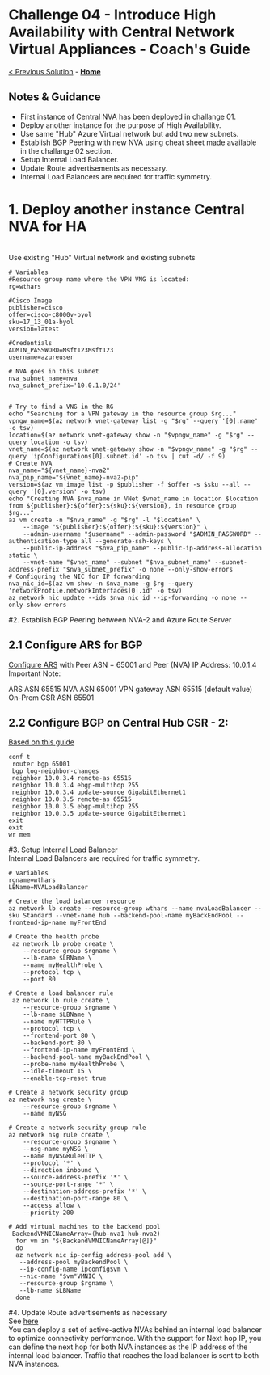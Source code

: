 # Challenge 04 - Introduce High Availability with Central Network Virtual Appliances - Coach's Guide 

[< Previous Solution](./Solution-03.md) - **[Home](./README.md)**
           
## Notes & Guidance

- First instance of Central NVA has been deployed in challange 01. 
- Deploy another instance for the purpose of High Availability.
- Use same "Hub" Azure Virtual network but add two new subnets.
- Establish BGP Peering with new NVA using cheat sheet made available in the challange 02 section.
- Setup Internal Load Balancer.
- Update Route advertisements as necessary. 
- Internal Load Balancers are required for traffic symmetry.

# 1. Deploy another instance Central NVA for HA
</br>Use existing "Hub" Virtual network and existing subnets
```
# Variables
#Resource group name where the VPN VNG is located:
rg=wthars

#Cisco Image
publisher=cisco
offer=cisco-c8000v-byol
sku=17_13_01a-byol
version=latest

#Credentials
ADMIN_PASSWORD=Msft123Msft123
username=azureuser

# NVA goes in this subnet 
nva_subnet_name=nva
nva_subnet_prefix='10.0.1.0/24'


# Try to find a VNG in the RG
echo "Searching for a VPN gateway in the resource group $rg..."
vpngw_name=$(az network vnet-gateway list -g "$rg" --query '[0].name' -o tsv)
location=$(az network vnet-gateway show -n "$vpngw_name" -g "$rg" --query location -o tsv)
vnet_name=$(az network vnet-gateway show -n "$vpngw_name" -g "$rg" --query 'ipConfigurations[0].subnet.id' -o tsv | cut -d/ -f 9)
# Create NVA
nva_name="${vnet_name}-nva2"
nva_pip_name="${vnet_name}-nva2-pip"
version=$(az vm image list -p $publisher -f $offer -s $sku --all --query '[0].version' -o tsv)
echo "Creating NVA $nva_name in VNet $vnet_name in location $location from ${publisher}:${offer}:${sku}:${version}, in resource group $rg..."
az vm create -n "$nva_name" -g "$rg" -l "$location" \
    --image "${publisher}:${offer}:${sku}:${version}" \
    --admin-username "$username" --admin-password "$ADMIN_PASSWORD" --authentication-type all --generate-ssh-keys \
    --public-ip-address "$nva_pip_name" --public-ip-address-allocation static \
    --vnet-name "$vnet_name" --subnet "$nva_subnet_name" --subnet-address-prefix "$nva_subnet_prefix" -o none --only-show-errors
# Configuring the NIC for IP forwarding
nva_nic_id=$(az vm show -n $nva_name -g $rg --query 'networkProfile.networkInterfaces[0].id' -o tsv)
az network nic update --ids $nva_nic_id --ip-forwarding -o none --only-show-errors
```
#2. Establish BGP Peering between NVA-2 and Azure Route Server
## 2.1 Configure ARS for BGP
[Configure ARS](https://learn.microsoft.com/en-us/azure/route-server/quickstart-configure-route-server-portal#set-up-peering-with-nva) with Peer ASN = 65001 and Peer (NVA) IP Address: 10.0.1.4
Important Note:

ARS ASN 65515
NVA ASN 65001
VPN gateway ASN 65515 (default value)
On-Prem CSR ASN 65501

## 2.2 Configure BGP on Central Hub CSR - 2:
[Based on this guide](https://github.com/sada-kubsad/WhatTheHack/blob/master/057-AzureRouteServer/Student/Resources/whatthehackcentralnvachallenge2.md#sample-deployment-script)
```
conf t
 router bgp 65001
 bgp log-neighbor-changes
 neighbor 10.0.3.4 remote-as 65515
 neighbor 10.0.3.4 ebgp-multihop 255
 neighbor 10.0.3.4 update-source GigabitEthernet1
 neighbor 10.0.3.5 remote-as 65515
 neighbor 10.0.3.5 ebgp-multihop 255
 neighbor 10.0.3.5 update-source GigabitEthernet1
exit
exit
wr mem
```
#3. Setup Internal Load Balancer
</br>Internal Load Balancers are required for traffic symmetry.
```
# Variables
rgname=wthars
LBName=NVALoadBalancer

# Create the load balancer resource
az network lb create --resource-group wthars --name nvaLoadBalancer --sku Standard --vnet-name hub --backend-pool-name myBackEndPool --frontend-ip-name myFrontEnd

# Create the health probe
 az network lb probe create \
    --resource-group $rgname \
    --lb-name $LBName \
    --name myHealthProbe \
    --protocol tcp \
    --port 80

# Create a load balancer rule
 az network lb rule create \
    --resource-group $rgname \
    --lb-name $LBName \
    --name myHTTPRule \
    --protocol tcp \
    --frontend-port 80 \
    --backend-port 80 \
    --frontend-ip-name myFrontEnd \
    --backend-pool-name myBackEndPool \
    --probe-name myHealthProbe \
    --idle-timeout 15 \
    --enable-tcp-reset true

# Create a network security group
az network nsg create \
    --resource-group $rgname \
    --name myNSG

# Create a network security group rule
az network nsg rule create \
    --resource-group $rgname \
    --nsg-name myNSG \
    --name myNSGRuleHTTP \
    --protocol '*' \
    --direction inbound \
    --source-address-prefix '*' \
    --source-port-range '*' \
    --destination-address-prefix '*' \
    --destination-port-range 80 \
    --access allow \
    --priority 200

# Add virtual machines to the backend pool
 BackendVMNICNameArray=(hub-nva1 hub-nva2)
  for vm in "${BackendVMNICNameArray[@]}"
  do
  az network nic ip-config address-pool add \
   --address-pool myBackendPool \
   --ip-config-name ipconfig$vm \
   --nic-name "$vm"VMNIC \
   --resource-group $rgname \
   --lb-name $LBName
  done
```
#4. Update Route advertisements as necessary
</br>See [here](https://learn.microsoft.com/en-us/azure/route-server/next-hop-ip#active-active-nva-connectivity)
</br>You can deploy a set of active-active NVAs behind an internal load balancer to optimize connectivity performance. With the support for Next hop IP, you can define the next hop for both NVA instances as the IP address of the internal load balancer. Traffic that reaches the load balancer is sent to both NVA instances.
```
```

